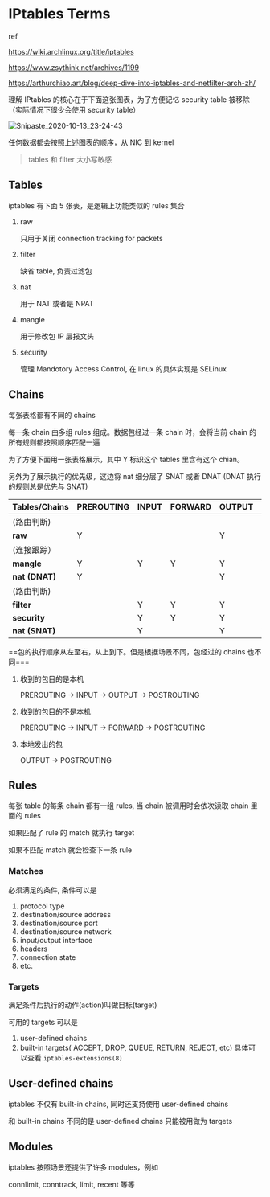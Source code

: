 # IPtables Terms

ref

https://wiki.archlinux.org/title/iptables

https://www.zsythink.net/archives/1199

https://arthurchiao.art/blog/deep-dive-into-iptables-and-netfilter-arch-zh/

理解 IPtables 的核心在于下面这张图表，为了方便记忆 security table 被移除（实际情况下很少会使用 security table）

![Snipaste_2020-10-13_23-24-43](https://cdn.jsdelivr.net/gh/dhay3/image-repo@master/20210518/Snipaste_2020-10-13_23-24-43.1q1a0cer9hvk.png)

 任何数据都会按照上述图表的顺序，从 NIC 到 kernel

> tables 和 filter 大小写敏感

## Tables

iptables 有下面 5 张表，是逻辑上功能类似的 rules 集合

1. raw

   只用于关闭 connection tracking for packets

2. filter

   缺省 table, 负责过滤包

3. nat

   用于 NAT 或者是 NPAT

4. mangle

   用于修改包 IP 层报文头

5. security

   管理 Mandotory Access Control, 在 linux 的具体实现是 SELinux

## Chains

每张表格都有不同的 chains



每一条 chain 由多组 rules 组成。数据包经过一条 chain 时，会将当前 chain 的所有规则都按照顺序匹配一遍

为了方便下面用一张表格展示，其中 Y 标识这个 tables 里含有这个 chian。

另外为了展示执行的优先级，这边将 nat 细分层了 SNAT 或者 DNAT (DNAT 执行的规则总是优先与 SNAT)

| Tables/Chains  | PREROUTING | INPUT | FORWARD | OUTPUT | POSTROUTING |
| :------------- | :--------- | :---- | :------ | :----- | :---------- |
| (路由判断)     |            |       |         |        |             |
| **raw**        | Y          |       |         | Y      |             |
| (连接跟踪）    |            |       |         |        |             |
| **mangle**     | Y          | Y     | Y       | Y      | Y           |
| **nat (DNAT)** | Y          |       |         | Y      |             |
| (路由判断)     |            |       |         |        |             |
| **filter**     |            | Y     | Y       | Y      |             |
| **security**   |            | Y     | Y       | Y      |             |
| **nat (SNAT)** |            | Y     |         | Y      | Y           |

==包的执行顺序从左至右，从上到下。但是根据场景不同，包经过的 chains 也不同===

1. 收到的包目的是本机

   PREROUTING -> INPUT -> OUTPUT -> POSTROUTING

2. 收到的包目的不是本机

   PREROUTING -> INPUT -> FORWARD -> POSTROUTING

3. 本地发出的包

   OUTPUT -> POSTROUTING

## Rules

每张 table 的每条 chain 都有一组 rules, 当 chain 被调用时会依次读取 chain 里面的 rules

如果匹配了 rule 的 match 就执行 target

如果不匹配 match 就会检查下一条 rule

### Matches

必须满足的条件, 条件可以是

1. protocol type
2. destination/source address
3. destination/source port
4. destination/source network
5. input/output interface
6. headers
7. connection state
8. etc.

### Targets

满足条件后执行的动作(action)叫做目标(target)

可用的 targets 可以是 

1. user-defined chains
2. built-in targets( ACCEPT, DROP, QUEUE, RETURN, REJECT, etc) 具体可以查看 `iptables-extensions(8)`

## User-defined chains

iptables 不仅有 built-in chains, 同时还支持使用 user-defined chains

和 built-in chains 不同的是 user-defined chains 只能被用做为 targets

## Modules

iptables 按照场景还提供了许多 modules，例如

connlimit, conntrack, limit, recent 等等


